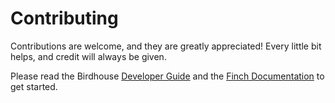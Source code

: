 # Contributing

Contributions are welcome, and they are greatly appreciated! Every little bit helps, and credit will always be given.

Please read the Birdhouse [Developer Guide](https://birdhouse.readthedocs.io/en/latest/dev_guide.html)
and the [Finch Documentation](https://finch.readthedocs.io/en/latest/) to get started.
